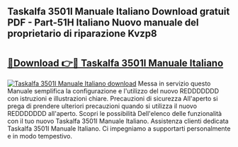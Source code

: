 ## Taskalfa 3501I Manuale Italiano Download gratuit PDF - Part-51H Italiano Nuovo manuale del proprietario di riparazione Kvzp8

# <h2><a href="http://dfdi9gi.blite.top/?on=Taskalfa+3501I+Manuale+Italiano">🔗Download 👉🔴 Taskalfa 3501I Manuale Italiano</a></h2>

[![Taskalfa 3501I Manuale Italiano download](https://i.imgur.com/lujVjoI.png)](http://dfdi9gi.blite.top/?on=Taskalfa+3501I+Manuale+Italiano)
Messa in servizio questo Manuale semplifica la configurazione e l'utilizzo del nuovo REDDDDDDD con istruzioni e illustrazioni chiare. Precauzioni di sicurezza All'aperto si prega di prendere ulteriori precauzioni quando si utilizza il nuovo REDDDDDDD all'aperto. Scopri le possibilità Dell'elenco delle funzionalità con il tuo nuovo Taskalfa 3501I Manuale Italiano. Assistenza clienti dedicata Taskalfa 3501I Manuale Italiano. Ci impegniamo a supportarti personalmente e in modo tempestivo.
